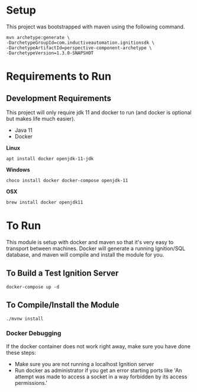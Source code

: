 # Setup
This project was bootstrapped with maven using the following command.

```
mvn archetype:generate \
-DarchetypeGroupId=com.inductiveautomation.ignitionsdk \
-DarchetypeArtifactId=perspective-component-archetype \
-DarchetypeVersion=1.3.0-SNAPSHOT
```

# Requirements to Run

## Development Requirements

This project will only require jdk 11 and docker to run (and docker is optional but makes life much easier).
* Java 11
* Docker

**Linux**

    apt install docker openjdk-11-jdk

**Windows**

    choco install docker docker-compose openjdk-11

**OSX**

    brew install docker openjdk11

# To Run
This module is setup with docker and maven so that it's very easy to transport between machines. Docker will generate a running Ignition/SQL database, and maven will compile and install the module for you.

## To Build a Test Ignition Server

    docker-compose up -d

## To Compile/Install the Module

    ./mvnw install

### Docker Debugging
If the docker container does not work right away, make sure you have done these steps:
- Make sure you are not running a localhost Ignition server
- Run docker as administrator if you get an error starting ports like 'An attempt was made to access a socket in a way forbidden by its access permissions.'

